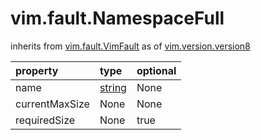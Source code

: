 vim.fault.NamespaceFull
=======================
inherits from [vim.fault.VimFault](docs/vim.fault.VimFault.md)
as of [vim.version.version8](docs/vim.version.md)

| property | type | optional |
|:---------|:-----|:---------|
| name | [string](string.md "string") | None |
| currentMaxSize | None | None |
| requiredSize | None | true |
